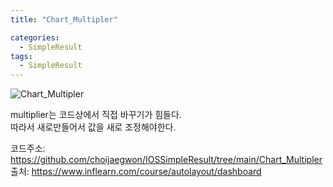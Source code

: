```yaml
---
title: "Chart_Multipler"

categories:
  - SimpleResult
tags:
  - SimpleResult
---  
```


![Chart_Multipler](https://user-images.githubusercontent.com/68246962/154400378-7512e5ea-86b6-413a-9995-a6eef0340909.gif)  

multiplier는 코드상에서 직접 바꾸기가 힘들다.  
따라서 새로만들어서 값을 새로 조정해야한다. 

코드주소: <https://github.com/choijaegwon/IOSSimpleResult/tree/main/Chart_Multipler>  
출처: <https://www.inflearn.com/course/autolayout/dashboard>